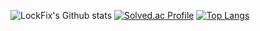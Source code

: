 ![LockFix's Github stats](https://github-readme-stats.vercel.app/api?username=LockFix&show_icons=true&theme=radical)
[![Solved.ac Profile](http://mazassumnida.wtf/api/generate_badge?boj=kali0705linux)](https://solved.ac/kali0705linux)
[![Top Langs](https://github-readme-stats.vercel.app/api/top-langs/?username=LockFix&layout=donut)](https://github.com/LockFix/github-readme-stats)

